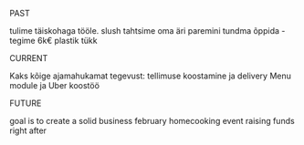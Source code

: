 PAST

tulime täiskohaga tööle.
slush
tahtsime oma äri paremini tundma õppida - tegime 6k€
plastik tükk

CURRENT

Kaks kõige ajamahukamat tegevust: tellimuse koostamine ja delivery
Menu module ja Uber koostöö

FUTURE

goal is to create a solid business
february homecooking event
raising funds right after
